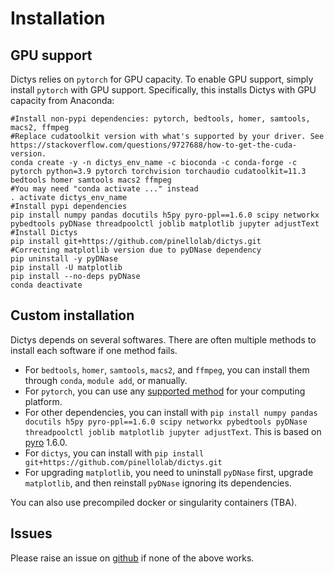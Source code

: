 # Installation

## GPU support
Dictys relies on `pytorch` for GPU capacity. To enable GPU support, simply install `pytorch` with GPU support. Specifically, this installs Dictys with GPU capacity from Anaconda:
```
#Install non-pypi dependencies: pytorch, bedtools, homer, samtools, macs2, ffmpeg
#Replace cudatoolkit version with what's supported by your driver. See https://stackoverflow.com/questions/9727688/how-to-get-the-cuda-version.
conda create -y -n dictys_env_name -c bioconda -c conda-forge -c pytorch python=3.9 pytorch torchvision torchaudio cudatoolkit=11.3 bedtools homer samtools macs2 ffmpeg
#You may need "conda activate ..." instead
. activate dictys_env_name
#Install pypi dependencies
pip install numpy pandas docutils h5py pyro-ppl==1.6.0 scipy networkx pybedtools pyDNase threadpoolctl joblib matplotlib jupyter adjustText
#Install Dictys
pip install git+https://github.com/pinellolab/dictys.git
#Correcting matplotlib version due to pyDNase dependency
pip uninstall -y pyDNase
pip install -U matplotlib
pip install --no-deps pyDNase
conda deactivate
```

## Custom installation

Dictys depends on several softwares. There are often multiple methods to install each software if one method fails.
* For `bedtools`, `homer`, `samtools`, `macs2`, and `ffmpeg`, you can install them through `conda`, `module add`, or manually.
* For `pytorch`, you can use any [supported method](https://pytorch.org/get-started/locally/) for your computing platform.
* For other dependencies, you can install with `pip install numpy pandas docutils h5py pyro-ppl==1.6.0 scipy networkx pybedtools pyDNase threadpoolctl joblib matplotlib jupyter adjustText`. This is based on [pyro](https://pyro.ai) 1.6.0.
* For `dictys`, you can install with `pip install git+https://github.com/pinellolab/dictys.git`
* For upgrading `matplotlib`, you need to uninstall `pyDNase` first, upgrade `matplotlib`, and then reinstall `pyDNase` ignoring its dependencies.

You can also use precompiled docker or singularity containers (TBA).

## Issues

Please raise an issue on [github](https://github.com/pinellolab/dictys/issues/new) if none of the above works.
